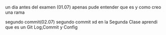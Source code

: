 

un dia antes del examen (01.07)
apenas pude entender que es y como creo una rama


segundo commit(02.07)
segundo commit xd
en la Segunda Clase aprendi que es un Git Log,Commit y Config 


